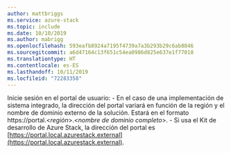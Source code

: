 ```yaml
---
author: mattbriggs
ms.service: azure-stack
ms.topic: include
ms.date: 10/10/2019
ms.author: mabrigg
ms.openlocfilehash: 593eafb8924a7195f4739a7a3b293b29c6ab8846
ms.sourcegitcommit: a6d47164c13f651c54ea0986d825e637e1f77018
ms.translationtype: HT
ms.contentlocale: es-ES
ms.lasthandoff: 10/11/2019
ms.locfileid: "72283358"
---
```

Inicie sesión en el portal de usuario:
    - En el caso de una implementación de sistema integrado, la dirección del portal variará en función de la región y el nombre de dominio externo de la solución. Estará en el formato https://portal.&lt;*región*&gt;.&lt;*nombre de dominio completo*&gt;.
    - Si usa el Kit de desarrollo de Azure Stack, la dirección del portal es [https://portal.local.azurestack.external](https://portal.local.azurestack.external).